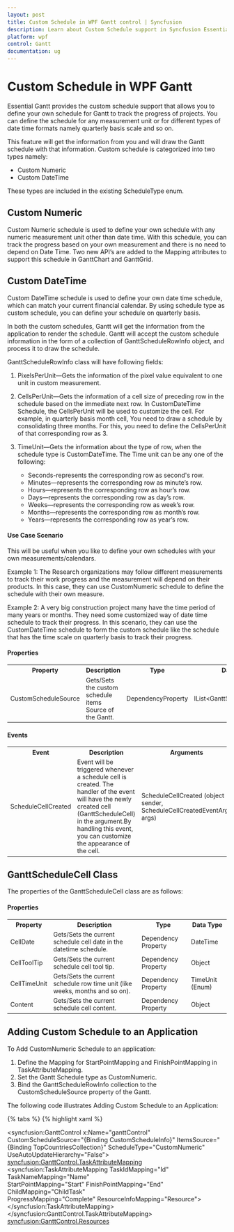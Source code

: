 ```yaml
---
layout: post
title: Custom Schedule in WPF Gantt control | Syncfusion
description: Learn about Custom Schedule support in Syncfusion Essential Studio WPF Gantt control, its elements and more details.
platform: wpf
control: Gantt
documentation: ug
---
```


# Custom Schedule in WPF Gantt

Essential Gantt provides the custom schedule support that allows you to define your own schedule for Gantt to track the progress of projects. You can define the schedule for any measurement unit or for different types of date time formats namely quarterly basis scale and so on.

This feature will get the information from you and will draw the Gantt schedule with that information. Custom schedule is categorized into two types namely: 

* Custom Numeric 
* Custom DateTime

These types are included in the existing ScheduleType enum.

## Custom Numeric

Custom Numeric schedule is used to define your own schedule with any numeric measurement unit other than date time. With this schedule, you can track the progress based on your own measurement and there is no need to depend on Date Time. Two new API’s are added to the Mapping attributes to support this schedule in GanttChart and GanttGrid.

## Custom DateTime

Custom DateTime schedule is used to define your own date time schedule, which can match your current financial calendar. By using schedule type as custom schedule, you can define your schedule on quarterly basis.

In both the custom schedules, Gantt will get the information from the application to render the schedule. Gantt will accept the custom schedule information in the form of a collection of GanttScheduleRowInfo object, and process it to draw the schedule. 

GanttScheduleRowInfo class will have following fields:

1. PixelsPerUnit—Gets the information of the pixel value equivalent to one unit in custom measurement.
2. CellsPerUnit—Gets the information of a cell size of preceding row in the schedule based on the immediate next row. In CustomDateTime Schedule, the CellsPerUnit will be used to customize the cell. For example, in quarterly basis month cell, You need to draw a schedule by consolidating three months. For this, you need to define the CellsPerUnit of that corresponding row as 3.
3. TimeUnit—Gets the information about the type of row, when the schedule type is CustomDateTime. The Time unit can be any one of the following:

    * Seconds-represents the corresponding row as second's row.
    * Minutes—represents the corresponding row as minute’s row.
    * Hours—represents the corresponding row as hour’s row.
    * Days—represents the corresponding row as day’s row.
    * Weeks—represents the corresponding row as week’s row.
    * Months—represents the corresponding row as month’s row.
    * Years—represents the corresponding row as year’s row.

#### Use Case Scenario

This will be useful when you like to define your own schedules with your own measurements/calendars.

Example 1: The Research organizations may follow different measurements to track their work progress and the measurement will depend on their products. In this case, they can use CustomNumeric schedule to define the schedule with their own measure.

Example 2: A very big construction project many have the time period of many years or months. They need some customized way of date time schedule to track their progress. In this scenario, they can use the CustomDateTime schedule to form the custom schedule like the schedule that has the time scale on quarterly basis to track their progress.

#### Properties

<table>
<tr>
<th>
Property </th><th>
Description </th><th>
Type </th><th>
Data Type </th></tr>
<tr>
<td>
CustomScheduleSource</td><td>
Gets/Sets the custom schedule items Source of the Gantt.</td><td>
DependencyProperty </td><td>
IList&lt;GanttScheduleRowInfo&gt;</td></tr>
</table>

#### Events

<table>
<tr>
<th>
Event </th><th>
Description </th><th>
Arguments </th><th>
Type </th></tr>
<tr>
<td>
ScheduleCellCreated </td><td>
Event will be triggered whenever a schedule cell is created. The handler of the event will have the newly created cell (GanttScheduleCell) in the argument.By handling this event, you can customize the appearance of the cell. </td><td>
ScheduleCellCreated (object sender, ScheduleCellCreatedEventArgs args)</td><td>
Routed Event </td></tr>
</table>

## GanttScheduleCell Class

The properties of the GanttScheduleCell class are as follows:

#### Properties

<table>
<tr>
<th>
Property</th><th>
Description </th><th>
Type </th><th>
Data Type </th></tr>
<tr>
<td>
CellDate</td><td>
Gets/Sets the current schedule cell date in the datetime schedule. </td><td>
Dependency Property </td><td>
DateTime</td></tr>
<tr>
<td>
CellToolTip</td><td>
Gets/Sets the current schedule cell tool tip.</td><td>
Dependency Property</td><td>
Object</td></tr>
<tr>
<td>
CellTimeUnit</td><td>
Gets/Sets the current schedule row time unit (like weeks, months and so on).</td><td>
Dependency Property</td><td>
TimeUnit (Enum)</td></tr>
<tr>
<td>
Content</td><td>
Gets/Sets the current schedule cell content.</td><td>
Dependency Property</td><td>
Object</td></tr>
</table>

## Adding Custom Schedule to an Application

To Add CustomNumeric Schedule to an application:

1. Define the Mapping for StartPointMapping and FinishPointMapping in TaskAttributeMapping.
1. Set the Gantt Schedule type as CustomNumeric.
2. Bind the GanttScheduleRowInfo collection to the CustomScheduleSource property of the Gantt.

The following code illustrates Adding Custom Schedule to an Application:

{% tabs  %}
{% highlight xaml %}

<!--Gantt node style-->
 <Style x:Key="TopCountriesNode" TargetType="{x:Type gantt:GanttNode}">
     <Setter Property="Template">
         <Setter.Value>
             <ControlTemplate TargetType="{x:Type gantt:GanttNode}">
                 <Border
                     Name="PART_Border"
                     Height="21"
                     VerticalAlignment="Center"
                     BorderThickness="0.5"
                     Opacity="0.8">
                     <interact:Interaction.Behaviors>
                         <local:NumericGanttNodeCustomizationBehavior />
                     </interact:Interaction.Behaviors>
                     <Grid>
                         <Grid.ColumnDefinitions>
                             <ColumnDefinition Width="Auto" />
                             <ColumnDefinition Width="*" />
                             <ColumnDefinition Width="Auto" />
                         </Grid.ColumnDefinitions>

                         <Thumb
                             x:Name="PART_DragDropThumb"
                             Grid.Column="0"
                             Grid.ColumnSpan="3"
                             Cursor="SizeAll">
                             <Thumb.Template>
                                 <ControlTemplate>
                                     <Border Background="Transparent" />
                                 </ControlTemplate>
                             </Thumb.Template>
                         </Thumb>
                         <Grid
                             Grid.Column="0"
                             Grid.ColumnSpan="3"
                             Width="{TemplateBinding Width}"
                             HorizontalAlignment="Stretch"
                             VerticalAlignment="Center">
                             <TextBlock
                                 Margin="0,0,20,0"
                                 HorizontalAlignment="Right"
                                 Foreground="White"
                                 IsHitTestVisible="False"
                                 Text="{Binding End, StringFormat='\{0\}%'}" />
                         </Grid>
                         <Thumb
                             x:Name="PART_RightThumb"
                             Grid.Column="2"
                             HorizontalAlignment="Right"
                             Cursor="ScrollE">
                             <Thumb.Template>
                                 <ControlTemplate>
                                     <Rectangle
                                         Width="6"
                                         Height="20"
                                         HorizontalAlignment="Right"
                                         VerticalAlignment="Center"
                                         Fill="Transparent" />
                                 </ControlTemplate>
                             </Thumb.Template>
                         </Thumb>
                         <Thumb
                             x:Name="PART_LeftThumb"
                             Grid.Column="0"
                             HorizontalAlignment="Left"
                             Cursor="ScrollW">
                             <Thumb.Template>
                                 <ControlTemplate>
                                     <Border
                                         Width="4"
                                         Height="20"
                                         Background="Transparent"
                                         BorderBrush="Transparent"
                                         BorderThickness="0" />
                                 </ControlTemplate>
                             </Thumb.Template>
                         </Thumb>
                     </Grid>
                 </Border>
             </ControlTemplate>
         </Setter.Value>
     </Setter>
 </Style>

<!--Milestone style-->
 <Style x:Key="MileStone" TargetType="gantt:MileStone">
     <Setter Property="Template">
         <Setter.Value>
             <ControlTemplate TargetType="gantt:MileStone">
                 <Grid>
                     <Path
                         Width="17"
                         Height="19"
                         HorizontalAlignment="Left"
                         VerticalAlignment="Center"
                         Data="F1 M 551.156,416.878L 552.734,419.766L 555.621,421.344L 552.734,422.922L 551.156,425.81L 549.577,422.922L 546.69,421.344L 549.577,419.766L 551.156,416.878 Z "
                         Fill="#FFE71400"
                         Stretch="Fill"
                         Stroke="#FFE71400" />
                 </Grid>
             </ControlTemplate>
         </Setter.Value>
     </Setter>
 </Style>
 
<syncfusion:GanttControl x:Name="ganttControl"
                         CustomScheduleSource="{Binding CustomScheduleInfo}"
                         ItemsSource="{Binding TopCountriesCollection}"
                         ScheduleType="CustomNumeric"
                         UseAutoUpdateHierarchy="False">
    <syncfusion:GanttControl.TaskAttributeMapping>
        <syncfusion:TaskAttributeMapping TaskIdMapping="Id"                    
                                         TaskNameMapping="Name"                
                                         StartPointMapping="Start" 
                                         FinishPointMapping="End"              
                                         ChildMapping="ChildTask"              
                                         ProgressMapping="Complete"
                                         ResourceInfoMapping="Resource">
        </syncfusion:TaskAttributeMapping>
    </syncfusion:GanttControl.TaskAttributeMapping>
 <syncfusion:GanttControl.Resources>
    <Style BasedOn="{StaticResource TopCountriesNode}" TargetType="gantt:GanttNode" />
    <Style BasedOn="{StaticResource MileStone}" TargetType="gantt:MileStone" />
 </syncfusion:GanttControl.Resources>
    <syncfusion:GanttControl.DataContext>
        <local:ViewModel/>
    </syncfusion:GanttControl.DataContext>
</syncfusion:GanttControl>

{% endhighlight  %}
{% highlight c# %}

//Initializing Gantt
this.ganttControl.ItemsSource = new ViewModel().TaskCollections;
this.ganttControl.ScheduleType= ScheduleType.CustomNumeric;
this.ganttControl.UseAutoUpdateHierarchy = false;

// Task attribute mapping
TaskAttributeMapping taskAttributeMapping = new TaskAttributeMapping();
taskAttributeMapping.TaskIdMapping = "Id";
taskAttributeMapping.TaskNameMapping = "Name";
taskAttributeMapping.StartDateMapping = "Start";
taskAttributeMapping.ChildMapping = "ChildTask";
taskAttributeMapping.FinishDateMapping = "End";
taskAttributeMapping.ProgressMapping = "Complete";
taskAttributeMapping.ResourceInfoMapping = "Resource";
this.ganttControl.TaskAttributeMapping = taskAttributeMapping;

{% endhighlight  %}

{% highlight c# tabtitle="ViewModel.cs" %}

 public class ViewModel
 {
    /// <summary>
    /// Holds the custom schedule information.
    /// </summary>
    private ObservableCollection<GanttScheduleRowInfo> _customScheduleInfo;

    /// <summary>
    /// Holds the top countries collections.
    /// </summary>
    private ObservableCollection<TopCountries> _topCountriesCollection;

     public ViewModel()
     {
         this.CreateCountryCollection();
         this._topCountriesCollection = GetData();
         this._customScheduleInfo = GetCustomScheduleInfo();
     }

     /// <summary>
     /// Collection which is used to store the CountryNamesWith their Flags
     /// </summary>
     internal static Dictionary<string, string> CountryNamesandFlags = new Dictionary<string, string>();

     /// <summary>
     /// Gets or sets the custom schedule info.
     /// </summary>
     /// <value>The custom schedule info.</value>
     public ObservableCollection<GanttScheduleRowInfo> CustomScheduleInfo
     {
         get
         {
             return this._customScheduleInfo;
         }
         set
         {
             this._customScheduleInfo = value;
         }
     }
     
     /// <summary>
     /// Gets or sets the appointment item source.
     /// </summary>
     /// <value>The appointment item source.</value>
     public ObservableCollection<TopCountries> TopCountriesCollection
     {
         get
         {
             return this._topCountriesCollection;
         }
         set
         {
             this._topCountriesCollection = value;
         }
     }


     /// <summary>
     /// Gets the Numeric Schedule Items Info
     /// </summary>
     /// <returns></returns>
     private ObservableCollection<GanttScheduleRowInfo> GetCustomScheduleInfo()
     {
         ObservableCollection<GanttScheduleRowInfo> RowInfo = new ObservableCollection<GanttScheduleRowInfo>();
         RowInfo.Add(new GanttScheduleRowInfo() { CellsPerUnit = 5 });
         RowInfo.Add(new GanttScheduleRowInfo() { CellsPerUnit = 2, PixelsPerUnit = 30d });
         return RowInfo;
     }

     /// <summary>
     /// Gets the data.
     /// </summary>
     /// <returns></returns>
     public ObservableCollection<TopCountries> GetData()
     {
         var taskDetails = new ObservableCollection<TopCountries>();

         taskDetails.Add(new TopCountries() { Id = 1, Name = "Afghanistan", Start = 0, End = 8.227, Rank = 17 });
         taskDetails.Add(new TopCountries() { Id = 2, Name = "Argentina", Start = 0, End = 9.161, Rank = 8 });
         taskDetails.Add(new TopCountries() { Id = 3, Name = "Belarus", Start = 0, End = 7.6, Rank = 27 });
         taskDetails.Add(new TopCountries() { Id = 4, Name = "Botswana", Start = 0, End = 8.562, Rank = 13 });
         taskDetails.Add(new TopCountries() { Id = 5, Name = "Brazil", Start = 0, End = 7.49, Rank = 31 });
         taskDetails.Add(new TopCountries() { Id = 6, Name = "Democratic Republic of the Congo", Start = 0, End = 7.245, Rank = 32 });
         taskDetails.Add(new TopCountries() { Id = 7, Name = "Dominican Republic", Start = 0, End = 7.751, Rank = 23 });
         taskDetails.Add((new TopCountries() { Id = 8, Name = "Ethiopia", Start = 0, End = 8.008, Rank = 20 }));
         taskDetails.Add((new TopCountries() { Id = 9, Name = "India", Start = 0, End = 11.1, Rank = 4 }));
         taskDetails.Add((new TopCountries() { Id = 10, Name = "Laos", Start = 0, End = 7.747, Rank = 24 }));
         taskDetails.Add((new TopCountries() { Id = 11, Name = "Lebanon", Start = 0, End = 7.5, Rank = 30, }));
         taskDetails.Add((new TopCountries() { Id = 12, Name = "Malaysia", Start = 0, End = 7.156, Rank = 33 }));
         taskDetails.Add(new TopCountries() { Id = 13, Name = "Maldives", Start = 0, End = 7.969, Rank = 21, });
         taskDetails.Add((new TopCountries() { Id = 14, Name = "Mozambique", Start = 0, End = 7.009, Rank = 35 }));
         taskDetails.Add((new TopCountries() { Id = 15, Name = "Niger", Start = 0, End = 7.53, Rank = 28, }));
         taskDetails.Add((new TopCountries() { Id = 16, Name = "Nigeria", Start = 0, End = 8.394, Rank = 16, }));
         taskDetails.Add((new TopCountries() { Id = 17, Name = "Panama", Start = 0, End = 7.505, Rank = 29, }));
         taskDetails.Add(new TopCountries() { Id = 18, Name = "Papua New Guinea", Start = 0, End = 7.03, Rank = 34 });
         taskDetails.Add((new TopCountries() { Id = 19, Name = "Paraguay", Start = 0, End = 14.40, Rank = 3 }));
         taskDetails.Add((new TopCountries() { Id = 20, Name = "People's Republic of China", Start = 0, End = 10.3, Rank = 6 }));
         taskDetails.Add((new TopCountries() { Id = 21, Name = "Peru", Start = 0, End = 8.795, Rank = 12 }));
         taskDetails.Add((new TopCountries() { Id = 22, Name = "Philippines", Start = 0, End = 7.6, Rank = 26 }));
         taskDetails.Add((new TopCountries() { Id = 23, Name = "Qatar", Start = 0, End = 16.272, Rank = 1 }));
         taskDetails.Add(new TopCountries() { Id = 24, Name = "Republic of China(Taiwan)", Start = 0, End = 10.8, Rank = 6 });
         taskDetails.Add((new TopCountries() { Id = 25, Name = "Republic of the Congo", Start = 0, End = 9.09, Rank = 10 }));
         taskDetails.Add((new TopCountries() { Id = 26, Name = "Singapore", Start = 0, End = 15.27, Rank = 2 }));
         taskDetails.Add((new TopCountries() { Id = 27, Name = "Sri Lanka", Start = 0, End = 9.134, Rank = 9 }));
         taskDetails.Add((new TopCountries() { Id = 28, Name = "Thailand", Start = 0, End = 7.803, Rank = 22 }));
         taskDetails.Add(new TopCountries() { Id = 29, Name = "Turkey", Start = 0, End = 8.2, Rank = 18 });
         taskDetails.Add((new TopCountries() { Id = 30, Name = "Turkmenistan", Start = 0, End = 9.222, Rank = 7 }));
         taskDetails.Add((new TopCountries() { Id = 31, Name = "Uruguay", Start = 0, End = 8.468, Rank = 15 }));
         taskDetails.Add((new TopCountries() { Id = 32, Name = "Uzbekistan", Start = 0, End = 8.5, Rank = 14 }));
         taskDetails.Add((new TopCountries() { Id = 33, Name = "Yemen", Start = 0, End = 8.016, Rank = 19 }));
         taskDetails.Add(new TopCountries() { Id = 34, Name = "Zambia", Start = 0, End = 7.601, Rank = 25 });
         taskDetails.Add((new TopCountries() { Id = 35, Name = "Zimbabwe", Start = 0, End = 9.006, Rank = 11 }));

         return taskDetails;
     }

     #region Image and Country Collection
     /// <summary>
     /// Creates the country collection with the corresponding Image.
     /// </summary>
     void CreateCountryCollection()
     {
         CountryNamesandFlags.Add("Afghanistan", "Flag_Afghanistan.png");
         CountryNamesandFlags.Add("Argentina", "Flag_Argentina.png");
         CountryNamesandFlags.Add("Belarus", "Flag_Belarus.png");
         CountryNamesandFlags.Add("Botswana", "Flag_Botswana.png");
         CountryNamesandFlags.Add("Brazil", "Flag_Brazil.png");
         CountryNamesandFlags.Add("Democratic Republic of the Congo", "Flag_Democratic_Republic_of_the_Congo.png");
         CountryNamesandFlags.Add("Dominican Republic", "Flag_Dominican_Republic.png");
         CountryNamesandFlags.Add("Ethiopia", "Flag_Ethiopia.png");
         CountryNamesandFlags.Add("India", "Flag_India.png");
         CountryNamesandFlags.Add("Laos", "Flag_Laos.png");
         CountryNamesandFlags.Add("Lebanon", "Flag_Lebanon.png");
         CountryNamesandFlags.Add("Malaysia", "Flag_Malaysia.png");
         CountryNamesandFlags.Add("Maldives", "Flag_Maldives.png");
         CountryNamesandFlags.Add("Mozambique", "Flag_Mozambique.png");
         CountryNamesandFlags.Add("Niger", "Flag_Niger.png");
         CountryNamesandFlags.Add("Nigeria", "Flag_Nigeria.png");
         CountryNamesandFlags.Add("Panama", "Flag_Panama.png");
         CountryNamesandFlags.Add("Papua New Guinea", "Flag_Papua_New_Guinea.png");
         CountryNamesandFlags.Add("Paraguay", "Flag_Paraguay.png");
         CountryNamesandFlags.Add("People's Republic of China", "Flag_People's_Republic_of_China.png");
         CountryNamesandFlags.Add("Peru", "Flag_Peru.png");
         CountryNamesandFlags.Add("Philippines", "Flag_Philippines.png");
         CountryNamesandFlags.Add("Qatar", "Flag_Qatar.png");
         CountryNamesandFlags.Add("Republic of China(Taiwan)", "Flag_Republic_of_China.png");
         CountryNamesandFlags.Add("Republic of the Congo", "Flag_Republic_of_the_Congo.png");
         CountryNamesandFlags.Add("Singapore", "Flag_Singapore.png");
         CountryNamesandFlags.Add("Sri Lanka", "Flag_Sri_Lanka.png");
         CountryNamesandFlags.Add("Thailand", "Flag_Thailand.png");
         CountryNamesandFlags.Add("Turkey", "Flag_Turke.png");
         CountryNamesandFlags.Add("Turkmenistan", "Flag_Turkmenistan.png");
         CountryNamesandFlags.Add("Uruguay", "Flag_Uruguay.png");
         CountryNamesandFlags.Add("Uzbekistan", "Flag_Uzbekistan.png");
         CountryNamesandFlags.Add("Yemen", "Flag_Yemen.png");
         CountryNamesandFlags.Add("Zambia", "Flag_Zambia.png");
         CountryNamesandFlags.Add("Zimbabwe", "Flag_Zimbabwe.png");

     }
     #endregion

     internal void Dispose()
     {
         if (CountryNamesandFlags != null && CountryNamesandFlags.Count > 0)
         {
             CountryNamesandFlags.Clear();
         }

         foreach(var topCountry in TopCountriesCollection)
         {
             topCountry.Dispose();
         }
     }
 }

{% endhighlight  %}
{% endtabs %}

The following image shows Custom Schedule:

![gantt-control-custom-numeric-schedule](Custom-Schedule_images/gantt-control-custom-numeric-schedule.png)

Custom Schedule
{:.caption}

## Samples Link

To view samples:

1. Go to the Syncfusion Essential Studio installed location. 
    Location: Installed Location\Syncfusion\Essential Studio\{{ site.releaseversion }}\Infrastructure\Launcher\Syncfusion Control Panel 
2. Open the Syncfusion Control Panel in the above location (or) Double click on the Syncfusion Control Panel desktop shortcut menu.
3. Click Run Samples for WPF under the User Interface Edition panel.
4. Select Gantt.
5. Expand the Custom Schedule item in the Sample Browser.
6. Choose the Custom Numeric Schedule sample to launch.

## Adding CustomDateTime Schedule to an Application

To Add CustomDateTime Schedule to an application:

1. Define the Gantt Schedule type as CustomDateTime.
2. Bind the GanttScheduleRowInfo collection to the CustomScheduleSource property of the Gantt.

The following code illustrates this:

{% tabs %}
{% highlight xaml %}

<syncfusion:GanttControl x:Name="ganttControl"
                         ScheduleType="CustomDateTime"
                         ShowChartLines="False"
                         ShowNonWorkingHoursBackground="False"
                         ItemsSource="{Binding TaskCollection}">
    <syncfusion:GanttControl.TaskAttributeMapping>
        <syncfusion:TaskAttributeMapping TaskIdMapping="ID"
                                         TaskNameMapping="Name"
                                         StartDateMapping="StartDate"
                                         ChildMapping="ChildCollection"
                                         FinishDateMapping="EndDate"
                                         DurationMapping="Duration"
                                         ProgressMapping="Progress"
                                         PredecessorMapping="Predecessor"
                                         ResourceInfoMapping="Resource"/>
    </syncfusion:GanttControl.TaskAttributeMapping>
    <syncfusion:GanttControl.DataContext>
        <local:ViewModel/>
    </syncfusion:GanttControl.DataContext>
</syncfusion:GanttControl>

{% endhighlight  %}

{% highlight c# %}

this.ganttControl.ItemsSource = new ViewModel().TaskCollections;
this.ganttControl.ScheduleType= ScheduleType.CustomDateTime;
this.ganttControl.ShowChartLines = false;
this.ganttControl.ShowNonWorkingHoursBackground = false;

/// Task attribute mapping
TaskAttributeMapping taskAttributeMapping = new TaskAttributeMapping();
taskAttributeMapping.TaskIdMapping = "ID";
taskAttributeMapping.TaskNameMapping = "Name";
taskAttributeMapping.StartDateMapping = "StartDate";
taskAttributeMapping.ChildMapping = "ChildCollection";
taskAttributeMapping.FinishDateMapping = "EndDate";
taskAttributeMapping.DurationMapping = "Duration";
taskAttributeMapping.ProgressMapping = "Progress";
taskAttributeMapping.PredecessorMapping = "Predecessor";
taskAttributeMapping.ResourceInfoMapping = "Resource";
this.ganttControl.TaskAttributeMapping = taskAttributeMapping;

// Assigning the custom schedule Items Source.
this.ganttControl.CustomScheduleSource = this.GetCustomScheduleSource();

// Hooks the schedule cell created event to customize the schedule cell appearance.
this.ganttControl.ScheduleCellCreated += this.OnGanttScheduleCellCreated;

// Gets the Custom Schedule Items Info
public IList<GanttScheduleRowInfo> GetCustomScheduleSource()
{
    List<GanttScheduleRowInfo> RowInfo = new List<GanttScheduleRowInfo>();

    // Defining the top most row of the schedule
    // Here we need the Year Schedule in this row. So we are defining  the TimeUnit as years
    RowInfo.Add(new GanttScheduleRowInfo()
    {
        TimeUnit = TimeUnit.Years,
        CellsPerUnit = 1,
        HorizontalAlignment = HorizontalAlignment.Left
    });

    // Defining the bottom most row of the schedule
    // Here we need to display the three months in a cell so we are defining TimeUnit in months, and cells per Unit as 3 
    // Bottom Most row should consist information about the pixels per Unit, so we define the pixels per unit as 15 (here this is a one month width).
    RowInfo.Add(new GanttScheduleRowInfo()
    {
        TimeUnit = TimeUnit.Months,
        CellsPerUnit = 3,
        PixelsPerUnit = 15
    });

    return RowInfo;
}

/// Handles the Schedule cell Created Event of the Gantt 

void Gantt_ScheduleCellCreated(object sender, ScheduleCellCreatedEventArgs args)
{
    DateTime currentDate = args.CurrentCell.CellDate;
    if (args.CurrentCell.CellTimeUnit == TimeUnit.Months)
    {
        args.CurrentCell.Foreground = new SolidColorBrush(Colors.White);
        // Quarter 1 dates contain months below 3 as we are checking the cell date and changing the content of the cell.
        if (currentDate.Month <= 3)
        {
            args.CurrentCell.Content = "Q 1";
            args.CurrentCell.CellToolTip = "Quarter 1";
            args.CurrentCell.Background = new SolidColorBrush(Colors.DarkGray);
        }

        // Quarter 2 dates contain months between 4 – 6 as we are checking the cell dates and changing the content of the cell.
        else if (currentDate.Month > 3 && currentDate.Month <= 6)
        {
            args.CurrentCell.Content = "Q 2";
            args.CurrentCell.CellToolTip = "Quarter 2";
            args.CurrentCell.Background = new SolidColorBrush(Colors.LightGray);
        }

        // Quarter 3 dates contains months between 6 - 9 as we are checking the cell date and changing the Content of the cell.
        else if (currentDate.Month > 6 && currentDate.Month <= 9)
        {
            args.CurrentCell.Content = "Q 3";
            args.CurrentCell.CellToolTip = "Quarter 3";
            args.CurrentCell.Background = new SolidColorBrush(Colors.DarkGray);
        }

        // Quarter 4 dates contains months between 9 - 12. So we are checking the cell date and changing the content of the cell.
        else if (currentDate.Month > 9 && currentDate.Month <= 12)
        {
            args.CurrentCell.Content = "Q 4";
            args.CurrentCell.CellToolTip = "Quarter 4";
            args.CurrentCell.Background = new SolidColorBrush(Colors.LightGray);
        }
    }

}

{% endhighlight  %}
{% highlight c# tabtitle="Task.cs" %}

public class Task : INotifyPropertyChanged
{
    /// <summary>
    /// Holds the start date and end date value.
    /// </summary>
    private DateTime startDate, endDate;

    /// <summary>
    /// Holds the duration value.
    /// </summary>
    private TimeSpan duration;

    /// <summary>
    /// Holds the progress value.
    /// </summary>
    private double progress;

    /// <summary>
    /// Holds the id value.
    /// </summary>
    private int id;

    /// <summary>
    /// Holds the name value.
    /// </summary>
    private string name;

    /// <summary>
    /// Holds the collection value.
    /// </summary>
    private ObservableCollection<Task> childCollection;

    /// <summary>
    /// Holds the resource value.
    /// </summary>
    private ObservableCollection<Resource> resource;

    /// <summary>
    /// Holds the predecessor value.
    /// </summary>
    private ObservableCollection<Predecessor> predecessor;

    public Task()
    {
        this.ChildCollection = new ObservableCollection<Task>();
        this.Predecessor = new ObservableCollection<Predecessor>();
        this.Resource = new ObservableCollection<Resource>();
    }

    /// <summary>
    /// Gets or sets the start date.
    /// </summary>
    public DateTime StartDate
    {
        get
        {
            return this.startDate;
        }
        set
        {
            this.startDate = value;
            OnPropertyChanged("StartDate");
        }
    }

    /// <summary>
    /// Gets or sets the finish date.
    /// </summary>
    public DateTime EndDate
    {
        get
        {
            return this.endDate;
        }
        set
        {
            this.endDate = value;
            OnPropertyChanged("EndDate");
        }
    }

    /// <summary>
    /// Gets or sets the duration value.
    /// </summary>
    public TimeSpan Duration
    {
        get
        {
            return this.duration;
        }
        set
        {
            this.duration = value;
            OnPropertyChanged("Duration");
        }
    }

    /// <summary>
    /// Gets or sets the id value.
    /// </summary>
    public int ID
    {
        get
        {
            return this.id;
        }
        set
        {
            this.id = value;
            OnPropertyChanged("ID");
        }
    }

    /// <summary>
    /// Gets or sets name.
    /// </summary>
    public string Name
    {
        get
        {
            return this.name;
        }
        set
        {
            this.name = value;
            OnPropertyChanged("Name");
        }
    }

    /// <summary>
    /// Gets or sets the progress.
    /// </summary>
    public double Progress
    {
        get
        {
            return this.progress;
        }
        set
        {
            this.progress = value;
            OnPropertyChanged("Progress");
        }
    }

    /// <summary>
    ///  Gets or sets the child collection.
    /// </summary>
    public ObservableCollection<Task> ChildCollection
    {
        get
        {
            return this.childCollection;
        }
        set
        {
            this.childCollection = value;
            OnPropertyChanged("ChildCollection");
        }
    }

    /// <summary>
    /// Gets or sets the resource value.
    /// </summary>
    public ObservableCollection<Resource> Resource
    {
        get
        {
            return this.resource;
        }
        set
        {
            this.resource = value;
            OnPropertyChanged("Resource");
        }
    }

    /// <summary>
    /// Gets or sets the predecessor value.
    /// </summary>
    public ObservableCollection<Predecessor> Predecessor
    {
        get
        {
            return this.predecessor;
        }
        set
        {
            this.predecessor = value;
            OnPropertyChanged("Predecessor");
        }
    }

    private void OnPropertyChanged(string propName)
    {
        if (this.PropertyChanged != null)
        {
            PropertyChanged(this, new PropertyChangedEventArgs(propName));
        }
    }

    public event PropertyChangedEventHandler PropertyChanged;
}

{% endhighlight  %}
{% highlight c# tabtitle="ViewModel.cs" %}
 
public class ViewModel
{
    /// <summary>
    /// Gets or sets the task collection.
    /// </summary>
    public ObservableCollection<Task> TaskCollection { get; set; }

    public ViewModel()
    {
    TaskCollection = this.GetDataSource();
    }

    /// <summary>
    /// Gets the data.
    /// </summary>
    /// <returns></returns>
    private ObservableCollection<Task> GetDataSource()
    {
        var taskDetails = new ObservableCollection<Task>();
        taskDetails.Add(new Task() { ID = 1, Name = "Scope", StartDate = new DateTime(2011, 8, 9), EndDate = new DateTime(2012, 6, 20), Progress = 40d });
        taskDetails[0].ChildCollection.Add((new Task() { ID = 2, Name = "Determine project office scope", StartDate = new DateTime(2011, 8, 9), EndDate = new DateTime(2012, 2, 20), Progress = 20d, }));
        taskDetails[0].ChildCollection.Add((new Task() { ID = 3, Name = "Justify Project Offfice via business model", StartDate = new DateTime(2011, 11, 6), EndDate = new DateTime(2012, 4, 7), Progress = 20d, }));
        taskDetails[0].ChildCollection.Add((new Task() { ID = 4, Name = "Secure executive sponsorship", StartDate = new DateTime(2012, 2, 10), EndDate = new DateTime(2012, 6, 14), Progress = 10d, }));
        taskDetails[0].ChildCollection.Add((new Task() { ID = 5, Name = "Secure Progress", StartDate = new DateTime(2012, 6, 14), EndDate = new DateTime(2012, 9, 14), Progress = 10d }));

        taskDetails.Add(new Task() { ID = 6, Name = "Risk Assessment", StartDate = new DateTime(2012, 7, 15), EndDate = new DateTime(2011, 7, 24) });
        taskDetails[1].ChildCollection.Add((new Task() { ID = 7, Name = "Perform risk assessment", StartDate = new DateTime(2012, 2, 15), EndDate = new DateTime(2012, 8, 21), Progress = 20d, }));
        taskDetails[1].ChildCollection.Add((new Task() { ID = 8, Name = "Evaluate risk assessment", StartDate = new DateTime(2012, 5, 21), EndDate = new DateTime(2012, 7, 23), Progress = 20d, }));
        taskDetails[1].ChildCollection.Add((new Task() { ID = 9, Name = "Prepare contingency plans", StartDate = new DateTime(2012, 8, 21), EndDate = new DateTime(2013, 2, 24), Progress = 20d, }));
        taskDetails[1].ChildCollection.Add((new Task() { ID = 10, Name = "Risk Assessment Progress", StartDate = new DateTime(2012, 4, 24), EndDate = new DateTime(2012, 9, 24), Progress = 30d }));

        taskDetails.Add(new Task() { ID = 11, Name = "Monitoring", StartDate = new DateTime(2012, 7, 25), EndDate = new DateTime(2012, 8, 6), Duration = new TimeSpan(1, 0, 0, 0) });
        taskDetails[2].ChildCollection.Add((new Task() { ID = 12, Name = "Prepare Meeting agenda", StartDate = new DateTime(2012, 9, 25), EndDate = new DateTime(2012, 12, 26), Progress = 20d, }));
        taskDetails[2].ChildCollection.Add((new Task() { ID = 13, Name = "Conduct review meeting", StartDate = new DateTime(2013, 1, 27), EndDate = new DateTime(2013, 7, 30), Progress = 20d, }));
        taskDetails[2].ChildCollection.Add((new Task() { ID = 14, Name = "Migrate critical issues", StartDate = new DateTime(2013, 3, 30), EndDate = new DateTime(2013, 7, 2), Progress = 20d, }));
        taskDetails[2].ChildCollection.Add((new Task() { ID = 15, Name = "Estabilish change mgmt Control", StartDate = new DateTime(2013, 5, 3), EndDate = new DateTime(2013, 9, 6), Progress = 30d, }));
        taskDetails[2].ChildCollection.Add((new Task() { ID = 16, Name = "Monitoring Progress", StartDate = new DateTime(2013, 7, 6), EndDate = new DateTime(2013, 12, 6), Progress = 30d }));

        taskDetails.Add(new Task() { ID = 17, Name = "Post Implementation", StartDate = new DateTime(2013, 7, 25), EndDate = new DateTime(2012, 3, 12) });
        taskDetails[3].ChildCollection.Add((new Task() { ID = 18, Name = "Obtain User feedback", StartDate = new DateTime(2013, 7, 25), EndDate = new DateTime(2014, 4, 29), Progress = 20d, }));
        taskDetails[3].ChildCollection.Add((new Task() { ID = 19, Name = "Evaluate lessons learned", StartDate = new DateTime(2013, 10, 29), EndDate = new DateTime(2014, 7, 5), Progress = 20d, }));
        taskDetails[3].ChildCollection.Add((new Task() { ID = 20, Name = "Modify items as necessary", StartDate = new DateTime(2014, 1, 2), EndDate = new DateTime(2014, 9, 8), Progress = 20d, }));
        taskDetails[3].ChildCollection.Add((new Task() { ID = 21, Name = "Post Implementation Progress", StartDate = new DateTime(2014, 4, 8), EndDate = new DateTime(2014, 9, 12), Progress = 30d }));

        taskDetails[0].ChildCollection[0].Resource.Add(new Resource() { ID = 1, Name = "Leslie" });
        taskDetails[0].ChildCollection[1].Resource.Add(new Resource() { ID = 2, Name = "John" });
        taskDetails[0].ChildCollection[2].Resource.Add(new Resource() { ID = 3, Name = "DavID" });
        taskDetails[0].ChildCollection[3].Resource.Add(new Resource() { ID = 4, Name = "Peter" });

        taskDetails[1].ChildCollection[0].Resource.Add(new Resource() { ID = 5, Name = "Neil" });
        taskDetails[1].ChildCollection[1].Resource.Add(new Resource() { ID = 7, Name = "Johnson" });
        taskDetails[1].ChildCollection[1].Resource.Add(new Resource() { ID = 8, Name = "Julie" });
        taskDetails[1].ChildCollection[2].Resource.Add(new Resource() { ID = 9, Name = "Peterson" });
        taskDetails[1].ChildCollection[3].Resource.Add(new Resource() { ID = 10, Name = "Thomas" });

        taskDetails[3].ChildCollection[1].Resource.Add(new Resource() { ID = 5, Name = "DavID" });
        taskDetails[3].ChildCollection[2].Resource.Add(new Resource() { ID = 7, Name = "Peter" });
        taskDetails[3].ChildCollection[3].Resource.Add(new Resource() { ID = 8, Name = "Thomas" });

        taskDetails[0].ChildCollection[1].Predecessor.Add(new Predecessor() { GanttTaskIndex = 2, GanttTaskRelationship = GanttTaskRelationship.StartToStart });
        taskDetails[0].ChildCollection[2].Predecessor.Add(new Predecessor() { GanttTaskIndex = 3, GanttTaskRelationship = GanttTaskRelationship.StartToStart });
        taskDetails[0].ChildCollection[3].Predecessor.Add(new Predecessor() { GanttTaskIndex = 3, GanttTaskRelationship = GanttTaskRelationship.StartToStart });

        taskDetails[1].ChildCollection[1].Predecessor.Add(new Predecessor() { GanttTaskIndex = 9, GanttTaskRelationship = GanttTaskRelationship.StartToStart });
        taskDetails[1].ChildCollection[2].Predecessor.Add(new Predecessor() { GanttTaskIndex = 10, GanttTaskRelationship = GanttTaskRelationship.StartToStart });
        taskDetails[1].ChildCollection[3].Predecessor.Add(new Predecessor() { GanttTaskIndex = 7, GanttTaskRelationship = GanttTaskRelationship.StartToStart });

        taskDetails[2].ChildCollection[1].Predecessor.Add(new Predecessor() { GanttTaskIndex = 12, GanttTaskRelationship = GanttTaskRelationship.FinishToFinish });
        taskDetails[2].ChildCollection[2].Predecessor.Add(new Predecessor() { GanttTaskIndex = 12, GanttTaskRelationship = GanttTaskRelationship.FinishToFinish });
        taskDetails[2].ChildCollection[3].Predecessor.Add(new Predecessor() { GanttTaskIndex = 12, GanttTaskRelationship = GanttTaskRelationship.FinishToFinish });

        taskDetails[3].ChildCollection[1].Predecessor.Add(new Predecessor() { GanttTaskIndex = 18, GanttTaskRelationship = GanttTaskRelationship.StartToStart });
        taskDetails[3].ChildCollection[2].Predecessor.Add(new Predecessor() { GanttTaskIndex = 18, GanttTaskRelationship = GanttTaskRelationship.StartToStart });
        taskDetails[3].ChildCollection[3].Predecessor.Add(new Predecessor() { GanttTaskIndex = 19, GanttTaskRelationship = GanttTaskRelationship.StartToStart });
        return taskDetails;
    }
}

{% endhighlight  %}
{% endtabs %}


The following image shows Custom DateTime Schedule:

![gantt-control-custom-datetime-schedule](Custom-Schedule_images/gantt-control-custom-datetime-schedule.png)

Custom DateTime Schedule
{:.caption}

## Samples Link

To view samples:

1. Go to the Syncfusion Essential Studio installed location. 
    Location: Installed Location\Syncfusion\Essential Studio\{{ site.releaseversion }}\Infrastructure\Launcher\Syncfusion Control Panel 
2. Open the Syncfusion Control Panel in the above location (or) Double click on the Syncfusion Control Panel desktop shortcut menu.
3. Click Run Samples for WPF under User Interface Edition panel.
4. Select Gantt.
5. Expand the Custom Schedule item in the Sample Browser.
6. Choose the Customized Schedule Appearance sample to launch.

## ScheduleCellCreatedEventArgs Class

The ScheduleCellCreatedEventArgs consists of the current schedule cell in the name of CurrentCell. It is the GanttScheduleCell type. 

